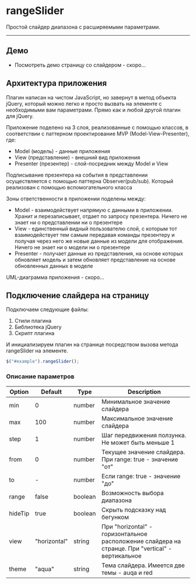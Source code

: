 # rangeSlider
Простой слайдер диапазона с расширяемыми параметрами.

***

## Демо
* Посмотреть демо страницу со слайдером - скоро...

## Архитектура приложения
Плагин написан на чистом JavaScript, но завернут в метод объекта jQuery, который можно легко и просто вызвать на элементе с необходимыми вам параметрами. Прямо как и любой другой плагин для jQuery.  

Приложение поделено на 3 слоя, реализованные с помощью классов, в соответствии с паттерном проектирование MVP (Model-View-Presenter), где:
* Model (модель) - данные приложения
* View (представление) - внешний вид приложения
* Presenter (презентер) - слой-посредник между Model и View

Подписывание презентера на события в представлении осуществляется с помощью паттерна Observer(pub/sub). Который реализован с помощью вспомогательного класса

Зоны ответственности в приложении поделены между:
* Model - взаимодействует напрямую с данными в приложении. Хранит и перезаписывает, отдает по запросу презентера. Ничего не знает ни о представлении ни о презентере
* View - единственный видный пользователю слой, с которым тот взаимодействует тем самым передавая команды презентеру и получая через него же новые данные из модели для отображения. Ничего не знает ни о модели ни о презентере
* Presenter - получает данные из представления, на основе которых обновляет модель и затем обновляет представление на основе обновленных данных в моделе

UML-диаграмма приложения - скоро...

## Подключение слайдера на страницу
Подключаем следующие файлы:
1. Стили плагина
2. Библиотека jQuery
3. Скрипт плагина

И инициализируем плагин на странице посредством вызова метода rangeSlider на элементе.  
```javascript
$("#example").rangeSlider();
```

### Описание параметров

| Option | Default | Type | Description |
| --- | --- | --- | --- |
| min | 0 | number | Минимальное значение слайдера |
| max | 100 | number | Максимальное значение слайдера |
| step | 1 | number | Шаг передвижения ползунка. Не может быть меньше 1 |
| from | 0 | number | Текущее значение слайдера. При range: true - значение "от" |
| to | - | number | Если range: true - значение "до" |
| range | false | boolean | Возможность выбора диапазона |
| hideTip | true | boolean | Скрыть подсказку над бегунком |
| view | "horizontal" | string | При "horizontal" - горизонтальное расположение слайдера на странце. При "vertical" - вертикальное |
| theme | "aqua" | string | Тема слайдера. Имеется две темы - auqa и red |
